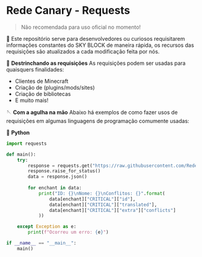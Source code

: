 # Rede Canary - Requests
> Não recomendada para uso oficial no momento!

🧩 Este repositório serve para desenvolvedores ou curiosos requisitarem informações constantes do SKY BLOCK de maneira rápida,
os recursos das requisições são atualizados a cada modificação feita por nós.

🧶 **Destrinchando as requisições**
As requisições podem ser usadas para quaisquers finalidades:
  - Clientes de Minecraft
  - Criação de (plugins/mods/sites)
  - Criação de bibliotecas
  - E muito mais!

🪡 **Com a agulha na mão**
Abaixo há exemplos de como fazer usos de requisições em algumas
linguagens de programação comumente usadas:

🐍 **Python**
```python
import requests

def main():
    try:
        response = requests.get("https://raw.githubusercontent.com/RedeCanary/redecanary-requests/refs/heads/main/enchants.json")
        response.raise_for_status()
        data = response.json()
        
        for enchant in data:
            print("ID: {}\nNome: {}\nConflitos: {}".format(
                data[enchant]["CRITICAL"]["id"], 
                data[enchant]["CRITICAL"]["translated"], 
                data[enchant]["CRITICAL"]["extra"]["conflicts"]
            ))

    except Exception as e:
        print(f"Ocorreu um erro: {e}")

if __name__ == "__main__":
    main()
```
